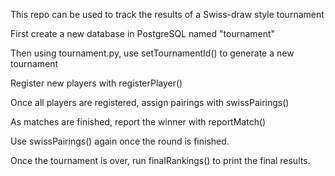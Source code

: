 This repo can be used to track the results of a Swiss-draw style tournament

First create a new database in PostgreSQL named "tournament"


Then using tournament.py, use setTournamentId() to generate a new tournament

Register new players with registerPlayer()

Once all players are registered, assign pairings with swissPairings()

As matches are finished, report the winner with reportMatch()

Use swissPairings() again once the round is finished.

Once the tournament is over, run finalRankings() to print the final results.